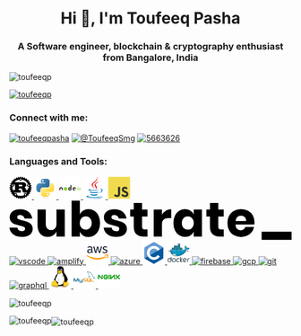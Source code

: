 <h1 align="center">Hi 👋, I'm Toufeeq Pasha</h1>
<h3 align="center">A Software engineer, blockchain & cryptography enthusiast from Bangalore, India</h3>

<p align="left"> <img src="https://komarev.com/ghpvc/?username=toufeeqp&label=Profile%20views&color=0e75b6&style=flat" alt="toufeeqp" /> </p>

<p align="left"> <a href="https://github.com/ToufeeqP/github-readme-trophy"><img src="https://github-readme-trophy.vercel.app/?username=toufeeqp&row=1&column=4" alt="toufeeqp" /></a> </p>

<!-- [![trophy](https://github-profile-trophy.vercel.app/?username=toufeeqp&row=1&column=4)](https://github.com/ryo-ma/github-profile-trophy) -->

<h3 align="left">Connect with me:</h3>
<p align="left">
<a href="https://linkedin.com/in/toufeeqpasha" target="blank"><img align="center" src="https://raw.githubusercontent.com/rahuldkjain/github-profile-readme-generator/master/src/images/icons/Social/linked-in-alt.svg" alt="toufeeqpasha" height="30" width="40" /></a>
<a href="https://twitter.com/@ToufeeqSmg" target="blank"><img align="center" src="https://raw.githubusercontent.com/rahuldkjain/github-profile-readme-generator/master/src/images/icons/Social/twitter.svg" alt="@ToufeeqSmg" height="30" width="40" /></a>
<a href="https://stackoverflow.com/users/5663626" target="blank"><img align="center" src="https://raw.githubusercontent.com/rahuldkjain/github-profile-readme-generator/master/src/images/icons/Social/stack-overflow.svg" alt="5663626" height="30" width="40" /></a>
</p>

<h3 align="left">Languages and Tools:</h3>
<p align="left"> 
</a> <a href="https://www.rust-lang.org" target="_blank" rel="noreferrer"> <img src="https://raw.githubusercontent.com/devicons/devicon/master/icons/rust/rust-plain.svg" alt="rust" width="40" height="40"/> </a>
<a href="https://www.python.org" target="_blank" rel="noreferrer"> <img src="https://raw.githubusercontent.com/devicons/devicon/master/icons/python/python-original.svg" alt="python" width="40" height="40"/>
<a href="https://nodejs.org" target="_blank" rel="noreferrer"> <img src="https://raw.githubusercontent.com/devicons/devicon/master/icons/nodejs/nodejs-original-wordmark.svg" alt="nodejs" width="40" height="40"/> </a>
<a href="https://www.java.com" target="_blank" rel="noreferrer"> <img src="https://raw.githubusercontent.com/devicons/devicon/master/icons/java/java-original.svg" alt="java" width="40" height="40"/> </a> <a href="https://developer.mozilla.org/en-US/docs/Web/JavaScript" target="_blank" rel="noreferrer"> <img src="https://raw.githubusercontent.com/devicons/devicon/master/icons/javascript/javascript-original.svg" alt="javascript" width="40" height="40"/> </a>
<a href="https://substrate.io" aria-label="Substrate home"><svg class="fill-current text-black dark:text-white" data-name="Layer 1" xmlns="http://www.w3.org/2000/svg" viewBox="0 0 419.75 58.11" aria-label="Subtrate Logo"><path d="M28.33,16.42A16.57,16.57,0,0,1,34.06,26.5H22.54a6.44,6.44,0,0,0-2.27-3.86,6.93,6.93,0,0,0-4.43-1.4,4.85,4.85,0,0,0-3.17.9,3.14,3.14,0,0,0-1.08,2.56,3,3,0,0,0,2,2.8,31.55,31.55,0,0,0,6.23,1.88,62.91,62.91,0,0,1,7.56,2.19,12.52,12.52,0,0,1,5.11,3.64A10,10,0,0,1,34.63,42a10.38,10.38,0,0,1-1.87,6.12,12.4,12.4,0,0,1-5.4,4.17A21.07,21.07,0,0,1,19,53.78q-8.15,0-13-3.6A15.17,15.17,0,0,1,0,39.89H11.88a5.31,5.31,0,0,0,2.2,4A8.26,8.26,0,0,0,19,45.22a4.59,4.59,0,0,0,3.17-1,3.26,3.26,0,0,0,1.08-2.55,3.08,3.08,0,0,0-2-3,36.19,36.19,0,0,0-6.45-1.91,51.23,51.23,0,0,1-7.34-2,12.12,12.12,0,0,1-5-3.5A9.71,9.71,0,0,1,.43,24.7,10.75,10.75,0,0,1,4.54,16q4.09-3.34,11.59-3.35T28.33,16.42Z"></path><path d="M82.37,13.1V53.28H70V46a13.32,13.32,0,0,1-5.15,5.61,14.88,14.88,0,0,1-7.95,2.09q-6.91,0-11-4.61T41.83,36.43V13.1H54.07V34.92a8.93,8.93,0,0,0,2.13,6.37,7.46,7.46,0,0,0,5.72,2.27,7.55,7.55,0,0,0,5.9-2.38C69.26,39.6,70,37.34,70,34.42V13.1Z"></path><path d="M126.39,15.08a17.15,17.15,0,0,1,6.2,7.13,24.82,24.82,0,0,1,2.26,11,24.87,24.87,0,0,1-2.26,11,17.05,17.05,0,0,1-6.2,7.16,16.22,16.22,0,0,1-8.89,2.48,14.57,14.57,0,0,1-7.92-2.08A12.16,12.16,0,0,1,104.76,46v7.27H92.45V0h12.31V20.38a12.11,12.11,0,0,1,4.82-5.69,14.57,14.57,0,0,1,7.92-2.09A16.3,16.3,0,0,1,126.39,15.08ZM107.17,26a10,10,0,0,0-2.48,7.16,10,10,0,0,0,2.48,7.13,9,9,0,0,0,12.74.07,10.16,10.16,0,0,0,2.42-7.2,10.16,10.16,0,0,0-2.42-7.2,8.27,8.27,0,0,0-6.37-2.59A8.39,8.39,0,0,0,107.17,26Z"></path><path d="M168.51,16.42a16.57,16.57,0,0,1,5.73,10.08H162.72a6.39,6.39,0,0,0-2.27-3.86,6.93,6.93,0,0,0-4.43-1.4,4.85,4.85,0,0,0-3.17.9,3.14,3.14,0,0,0-1.08,2.56,3,3,0,0,0,2,2.8A31.55,31.55,0,0,0,160,29.38a62.91,62.91,0,0,1,7.56,2.19,12.52,12.52,0,0,1,5.11,3.64A10,10,0,0,1,174.81,42a10.38,10.38,0,0,1-1.87,6.12,12.4,12.4,0,0,1-5.4,4.17,21,21,0,0,1-8.35,1.51q-8.13,0-13-3.6a15.17,15.17,0,0,1-6-10.29h11.88a5.34,5.34,0,0,0,2.2,4,8.26,8.26,0,0,0,4.93,1.37,4.59,4.59,0,0,0,3.17-1,3.26,3.26,0,0,0,1.08-2.55,3.08,3.08,0,0,0-2-3A36.19,36.19,0,0,0,155,36.79a51.23,51.23,0,0,1-7.34-2,12.12,12.12,0,0,1-5-3.5,9.71,9.71,0,0,1-2.09-6.58A10.75,10.75,0,0,1,144.72,16q4.09-3.34,11.59-3.35T168.51,16.42Z"></path><path d="M205.41,42.7V53.28h-5.54c-4.7,0-8.37-1.16-11-3.49S185,43.61,185,38.23V23.47h-5.39V13.1H185V3.24h12.32V13.1h8.06V23.47h-8.06v15a4.5,4.5,0,0,0,1,3.31,4.67,4.67,0,0,0,3.28.94Z"></path><path d="M232.88,14.83a15.14,15.14,0,0,1,7.88-2.16V25.85h-3.52c-3.27,0-5.8.69-7.6,2.09s-2.7,3.74-2.7,7.05V53.28H214.63V13.1h12.31v7.56A17.61,17.61,0,0,1,232.88,14.83Z"></path><path d="M269.28,14.69a12.55,12.55,0,0,1,4.89,5.69V13.1h12.24V53.28H274.17V46a12.6,12.6,0,0,1-4.89,5.69,14.57,14.57,0,0,1-7.92,2.08,16.25,16.25,0,0,1-8.9-2.48,17,17,0,0,1-6.19-7.16,24.87,24.87,0,0,1-2.27-11,24.82,24.82,0,0,1,2.27-11,17.13,17.13,0,0,1,6.19-7.13,16.34,16.34,0,0,1,8.9-2.48A14.57,14.57,0,0,1,269.28,14.69ZM258.94,26a10.2,10.2,0,0,0-2.41,7.2,10.2,10.2,0,0,0,2.41,7.2,9.05,9.05,0,0,0,12.75-.07,10.06,10.06,0,0,0,2.48-7.13A10,10,0,0,0,271.69,26a8.39,8.39,0,0,0-6.37-2.63A8.31,8.31,0,0,0,258.94,26Z"></path><path d="M318.81,42.7V53.28h-5.54q-7.06,0-11-3.49t-3.93-11.56V23.47H293V13.1h5.4V3.24h12.32V13.1h8.06V23.47h-8.06v15a4.5,4.5,0,0,0,1,3.31,4.66,4.66,0,0,0,3.27.94Z"></path><path d="M364.24,35.42H336.38q.21,4.55,2.3,6.52a7.43,7.43,0,0,0,5.33,2,7.32,7.32,0,0,0,4.54-1.37A6.36,6.36,0,0,0,350.92,39h13a17,17,0,0,1-3.45,7.6,18.54,18.54,0,0,1-6.77,5.26,23.17,23.17,0,0,1-19.62-.58A17.69,17.69,0,0,1,327,44.14a22.22,22.22,0,0,1-2.6-11,22.5,22.5,0,0,1,2.56-11,17.56,17.56,0,0,1,7.16-7.13,23.66,23.66,0,0,1,21,0,17.33,17.33,0,0,1,7,6.87,20.56,20.56,0,0,1,2.48,10.19A17,17,0,0,1,364.24,35.42ZM350,24.3a7.8,7.8,0,0,0-5.43-2,8,8,0,0,0-5.62,2,8.41,8.41,0,0,0-2.52,5.9h15.7C352.19,27.6,351.49,25.62,350,24.3Z"></path><path class="fill-current text-substrateGreen" d="M419.75,46.09v12H375.19v-12Z"></path></svg></a>
<a href="https://code.visualstudio.com/" target="_blank" rel="noreferrer"> 
<img src="https://cdn.jsdelivr.net/gh/devicons/devicon/icons/vscode/vscode-original.svg" alt="vscode" width="40" height="40"/> </a>
<a href="https://aws.amazon.com/amplify/" target="_blank" rel="noreferrer"> <img src="https://docs.amplify.aws/assets/logo-dark.svg" alt="amplify" width="40" height="40"/> </a> <a href="https://aws.amazon.com" target="_blank" rel="noreferrer"> <img src="https://raw.githubusercontent.com/devicons/devicon/master/icons/amazonwebservices/amazonwebservices-original-wordmark.svg" alt="aws" width="40" height="40"/> </a> <a href="https://azure.microsoft.com/en-in/" target="_blank" rel="noreferrer"> <img src="https://www.vectorlogo.zone/logos/microsoft_azure/microsoft_azure-icon.svg" alt="azure" width="40" height="40"/> </a> <a href="https://www.cprogramming.com/" target="_blank" rel="noreferrer"> <img src="https://raw.githubusercontent.com/devicons/devicon/master/icons/c/c-original.svg" alt="c" width="40" height="40"/> </a> <a href="https://www.docker.com/" target="_blank" rel="noreferrer"> <img src="https://raw.githubusercontent.com/devicons/devicon/master/icons/docker/docker-original-wordmark.svg" alt="docker" width="40" height="40"/> </a> <a href="https://firebase.google.com/" target="_blank" rel="noreferrer"> <img src="https://www.vectorlogo.zone/logos/firebase/firebase-icon.svg" alt="firebase" width="40" height="40"/> </a> <a href="https://cloud.google.com" target="_blank" rel="noreferrer"> <img src="https://www.vectorlogo.zone/logos/google_cloud/google_cloud-icon.svg" alt="gcp" width="40" height="40"/> </a> <a href="https://git-scm.com/" target="_blank" rel="noreferrer"> <img src="https://www.vectorlogo.zone/logos/git-scm/git-scm-icon.svg" alt="git" width="40" height="40"/> </a> <a href="https://graphql.org" target="_blank" rel="noreferrer"> <img src="https://www.vectorlogo.zone/logos/graphql/graphql-icon.svg" alt="graphql" width="40" height="40"/> </a> <a href="https://www.linux.org/" target="_blank" rel="noreferrer"> <img src="https://raw.githubusercontent.com/devicons/devicon/master/icons/linux/linux-original.svg" alt="linux" width="40" height="40"/> </a> <a href="https://www.mysql.com/" target="_blank" rel="noreferrer"> <img src="https://raw.githubusercontent.com/devicons/devicon/master/icons/mysql/mysql-original-wordmark.svg" alt="mysql" width="40" height="40"/> </a> <a href="https://www.nginx.com" target="_blank" rel="noreferrer"> <img src="https://raw.githubusercontent.com/devicons/devicon/master/icons/nginx/nginx-original.svg" alt="nginx" width="40" height="40"/> </a> </p>

<p><img align="center" src="https://github-stats-vercel-toufeeqp.vercel.app/api/top-langs?username=toufeeqp&show_icons=true&include_all_commits=true&locale=en&layout=compact" alt="toufeeqp" /></p>

<!-- <p>&nbsp;<img align="center" src="https://github-readme-stats.vercel.app/api?username=toufeeqp&show_icons=true&locale=en&count_private=true&include_all_commits=false" alt="toufeeqp" /></p> -->

<img align="left" src="https://github-stats-vercel-toufeeqp.vercel.app/api?username=toufeeqp&show_icons=true&locale=en&count_private=true&include_all_commits=true" alt="toufeeqp" /></p>

<p><img align="center" src="https://github-readme-streak-stats.herokuapp.com/?user=toufeeqp" alt="toufeeqp" /></p>
